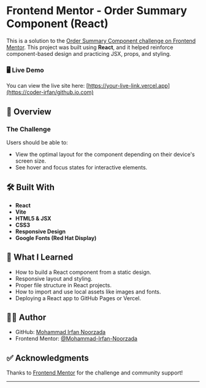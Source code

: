 # Frontend Mentor - Order Summary Component (React)

This is a solution to the [Order Summary Component challenge on Frontend Mentor](https://www.frontendmentor.io/challenges/order-summary-component-QlPmajDUj). This project was built using **React**, and it helped reinforce component-based design and practicing JSX, props, and styling.


### 🖥️ Live Demo

You can view the live site here: [https://your-live-link.vercel.app](https://coder-irfan/github.io.com)  


## 🚀 Overview

### The Challenge

Users should be able to:

- View the optimal layout for the component depending on their device's screen size.
- See hover and focus states for interactive elements.

## 🛠️ Built With

- **React**
- **Vite**
- **HTML5 & JSX**
- **CSS3**
- **Responsive Design**
- **Google Fonts (Red Hat Display)**

## 📁 What I Learned

- How to build a React component from a static design.
- Responsive layout and styling.
- Proper file structure in React projects.
- How to import and use local assets like images and fonts.
- Deploying a React app to GitHub Pages or Vercel.

## 🧑‍💻 Author

- GitHub: [Mohammad Irfan Noorzada](https://github.com/coder-irfan)
- Frontend Mentor: [@Mohammad-Irfan-Noorzada](https://www.frontendmentor.io/profile/Mohammad-Irfan-Noorzada)

## ✅ Acknowledgments

Thanks to [Frontend Mentor](https://www.frontendmentor.io) for the challenge and community support!

---
